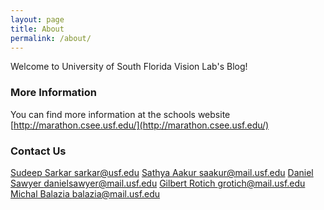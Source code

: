 ```yaml
---
layout: page
title: About
permalink: /about/
---
```


Welcome to University of South Florida Vision Lab's Blog!

### More Information

You can find more information at the schools website [http://marathon.csee.usf.edu/](http://marathon.csee.usf.edu/)

### Contact Us

[Sudeep Sarkar sarkar@usf.edu](mailto:sarkar@usf.edu)
[Sathya Aakur saakur@mail.usf.edu](mailto:saakur@mail.usf.edu)
[Daniel Sawyer danielsawyer@mail.usf.edu](mailto:danielsawyer@mail.usf.edu)
[Gilbert Rotich grotich@mail.usf.edu](mailto:grotich@mail.usf.edu)
[Michal Balazia balazia@mail.usf.edu](mailto:balazia@mail.usf.edu)
